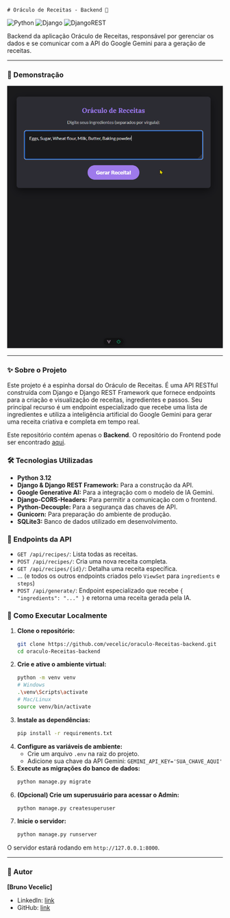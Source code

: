     # Oráculo de Receitas - Backend 📜

![Python](https://img.shields.io/badge/Python-3.12-3776AB?style=for-the-badge&logo=python&logoColor=white)
![Django](https://img.shields.io/badge/Django-4.2-092E20?style=for-the-badge&logo=django&logoColor=white)
![DjangoREST](https://img.shields.io/badge/DJANGO-REST-A30000?style=for-the-badge&logo=django&logoColor=white)

Backend da aplicação Oráculo de Receitas, responsável por gerenciar os dados e se comunicar com a API do Google Gemini para a geração de receitas.

---

### 🎥 Demonstração

![Demonstração do Oráculo de Receitas](https://github.com/vecelic/oraculo-receitas-frontend/blob/main/demonstracao/Demonstracao.gif?raw=true)

---

### ✨ Sobre o Projeto

Este projeto é a espinha dorsal do Oráculo de Receitas. É uma API RESTful construída com Django e Django REST Framework que fornece endpoints para a criação e visualização de receitas, ingredientes e passos. Seu principal recurso é um endpoint especializado que recebe uma lista de ingredientes e utiliza a inteligência artificial do Google Gemini para gerar uma receita criativa e completa em tempo real.

Este repositório contém apenas o **Backend**. O repositório do Frontend pode ser encontrado [aqui](https://github.com/vecelic/oraculo-receitas-frontend.git).

### 🛠️ Tecnologias Utilizadas

* **Python 3.12**
* **Django & Django REST Framework:** Para a construção da API.
* **Google Generative AI:** Para a integração com o modelo de IA Gemini.
* **Django-CORS-Headers:** Para permitir a comunicação com o frontend.
* **Python-Decouple:** Para a segurança das chaves de API.
* **Gunicorn:** Para preparação do ambiente de produção.
* **SQLite3:** Banco de dados utilizado em desenvolvimento.

### 🔮 Endpoints da API

* `GET /api/recipes/`: Lista todas as receitas.
* `POST /api/recipes/`: Cria uma nova receita completa.
* `GET /api/recipes/{id}/`: Detalha uma receita específica.
* ... (e todos os outros endpoints criados pelo `ViewSet` para `ingredients` e `steps`)
* `POST /api/generate/`: Endpoint especializado que recebe `{ "ingredients": "..." }` e retorna uma receita gerada pela IA.

### 🚀 Como Executar Localmente

1.  **Clone o repositório:**
    ```bash
    git clone https://github.com/vecelic/oraculo-Receitas-backend.git
    cd oraculo-Receitas-backend
    ```
2.  **Crie e ative o ambiente virtual:**
    ```bash
    python -m venv venv
    # Windows
    .\venv\Scripts\activate
    # Mac/Linux
    source venv/bin/activate
    ```
3.  **Instale as dependências:**
    ```bash
    pip install -r requirements.txt
    ```
4.  **Configure as variáveis de ambiente:**
    * Crie um arquivo `.env` na raiz do projeto.
    * Adicione sua chave da API Gemini: `GEMINI_API_KEY='SUA_CHAVE_AQUI'`
5.  **Execute as migrações do banco de dados:**
    ```bash
    python manage.py migrate
    ```
6.  **(Opcional) Crie um superusuário para acessar o Admin:**
    ```bash
    python manage.py createsuperuser
    ```
7.  **Inicie o servidor:**
    ```bash
    python manage.py runserver
    ```
O servidor estará rodando em `http://127.0.0.1:8000`.

---

### 👤 Autor

**[Bruno Vecelic]**
* LinkedIn: [link](https://www.linkedin.com/in/bruno-vecelic/)
* GitHub: [link](https://github.com/vecelic)
